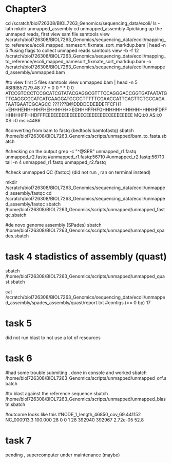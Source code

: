 
# Chapter3

cd /scratch/biol726308/BIOL7263_Genomics/sequencing_data/ecoli/
ls -lath
mkdir unmapped_assembly
cd unmapped_assembly
#pickiung up the unmaped reads, first view sam file 
samtools view /scratch/biol726308/BIOL7263_Genomics/sequencing_data/ecoli/mapping_to_reference/ecoli_mapped_namesort_fixmate_sort_markdup.bam | head -n 5
#using flags to collect unmaped reads
samtools view -b -f 12 /scratch/biol726308/BIOL7263_Genomics/sequencing_data/ecoli/mapping_to_reference/ecoli_mapped_namesort_fixmate_sort_markdup.bam -o /scratch/biol726308/BIOL7263_Genomics/sequencing_data/ecoli/unmapped_assembly/unmapped.bam

#to view first 5 files 
samtools view unmapped.bam | head -n 5
#SRR857279.48    77      *       0       0       *       *       0       0       ATCCGTCCCTCCGCATCGTATACGAGGCGTTTCCAGGGACCGGTGATAATATGTTCAGGCGCATCATCAAGGATGCGCTTTTTCGAACCATTCAGTTCTGCCAGATAATGAATCGCAGCC        ??????B@DDDDDDEBDEFFCFH?>EHHHEHHHHHFHEHHHHH*>EGHHHFFHFGHHHHHHHHHHHHHHHHFDFFHHHHHFFHHDFFFEEEEEEEEEEEEEECEEEEEEEECEEEEEEEE        MQ:i:0  AS:i:0  XS:i:0 ms:i:4486

#converting from bam to fastq (bedtools bamtofastq)
sbatch /home/biol726308/BIOL7263_Genomics/scripts/unmapped/bam_to_fasta.sbatch

#checking on the output
grep -c "^@SRR" unmapped_r1.fastq unmapped_r2.fastq 
#unmapped_r1.fastq:56710
#unmapped_r2.fastq:56710
tail -n 4 unmapped_r1.fastq unmapped_r2.fastq

#check unmapped QC (fastqc) (did not run , ran on terminal instead)

mkdir /scratch/biol726308/BIOL7263_Genomics/sequencing_data/ecoli/unmapped_assembly/fastqc
cd /scratch/biol726308/BIOL7263_Genomics/sequencing_data/ecoli/unmapped_assembly/fastqc
sbatch /home/biol726308/BIOL7263_Genomics/scripts/unmapped/unmapped_fastqc.sbatch

#de novo genome assembly (SPades)
sbatch /home/biol726308/BIOL7263_Genomics/scripts/unmapped/unmapped_spades.sbatch

# task 4 stadistics of assembly (quast)
sbatch /home/biol726308/BIOL7263_Genomics/scripts/unmapped/unmapped_quast.sbatch

cat /scratch/biol726308/BIOL7263_Genomics/sequencing_data/ecoli/unmapped_assembly/spades_assembly/quast/report.txt
#contigs (>= 0 bp)         17

# task 5
did not run blast to not use a lot of resources

# task 6
#had some trouble submiting , done in console and worked
sbatch 	/home/biol726308/BIOL7263_Genomics/scripts/unmapped/unmapped_orf.sbatch

#to blast against the reference sequence 
sbatch 	/home/biol726308/BIOL7263_Genomics/scripts/unmapped/unmapped_blastn.sbatch

#outcome looks like this
#NODE_1_length_46850_cov_69.441152	NC_000913.3	100.000	28	0	0	1	28	392940	392967	2.72e-05	52.8

# task 7
pending , supercomputer under maintenance (maybe)